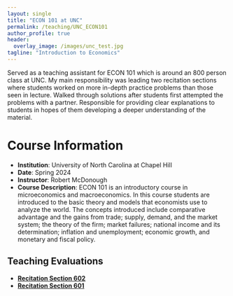 ```yaml
---
layout: single
title: "ECON 101 at UNC"
permalink: /teaching/UNC_ECON101
author_profile: true
header:
  overlay_image: /images/unc_test.jpg
tagline: "Introduction to Economics"
---
```


Served as a teaching assistant for ECON 101 which is around an 800 person class at UNC. My main responsibility was leading two recitation sections where students worked on more in-depth practice problems than those seen in lecture. Walked through solutions after students first attempted the problems with a partner. Responsible for providing clear explanations to students in hopes of them developing a deeper understanding of the material. 

# Course Information

- **Institution**: University of North Carolina at Chapel Hill
- **Date**: Spring 2024
- **Instructor**: Robert McDonough
- **Course Description**: ECON 101 is an introductory course in microeconomics and macroeconomics. In this course students are introduced to the basic theory and models that economists use to analyze the world. The concepts introduced include comparative advantage and the gains from trade; supply, demand, and the market system; the theory of the firm; market failures; national income and its determination; inflation and unemployment; economic growth, and monetary and fiscal policy. 

## Teaching Evaluations
- [**Recitation Section 602**](https://alexmarsh.io/files/ECON101-602_Spring2024_Evals.pdf)
- [**Recitation Section 601**](https://alexmarsh.io/files/ECON101-601_Spring2024_Evals.pdf)